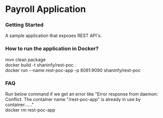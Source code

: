 # Payroll Application

### Getting Started

A sample application that exposes REST API's.

### How to run the application in Docker?
 mvn clean package  
 docker build  -t shaninfy/rest-poc .  
 docker run --name rest-poc-app -p 8081:9090 shaninfy/rest-poc 
 

### FAQ

Run below command if we get an error like "Error response from daemon: Conflict. The container name "/rest-poc-app" is already in use by container......"    
 docker rm rest-poc-app